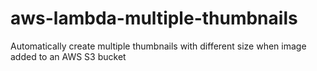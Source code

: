 # aws-lambda-multiple-thumbnails
 Automatically create multiple thumbnails with different size when image added to an AWS S3 bucket
